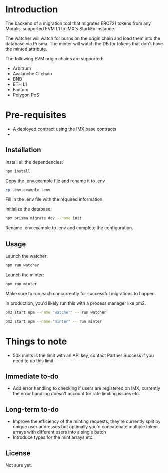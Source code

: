 # Introduction

The backend of a migration tool that migrates ERC721 tokens from any Moralis-supported EVM L1 to IMX's StarkEx instance.

The watcher will watch for burns on the origin chain and load them into the database via Prisma.
The minter will watch the DB for tokens that don't have the minted attribute.

The following EVM origin chains are supported:
* Arbitrum
* Avalanche C-chain
* BNB
* ETH L1
* Fantom
* Polygon PoS

# Pre-requisites
* A deployed contract using the IMX base contracts
* 

## Installation
Install all the dependencies:
```bash
npm install
```
Copy the .env.example file and rename it to .env
```bash
cp .env.example .env
```
Fill in the .env file with the required information.

Initialize the database:
```bash
npx prisma migrate dev --name init
```
Rename .env.example to .env and complete the configuration.

## Usage
Launch the watcher:
```bash
npm run watcher
```
Launch the minter:
```bash
npm run minter
```

Make sure to run each concurrently for successful migrations to happen.

In production, you'd likely run this with a process manager like pm2.
```bash
pm2 start npm --name "watcher" -- run watcher
```
```bash
pm2 start npm --name "minter" -- run minter
```
# Things to note
* 50k mints is the limit with an API key, contact Partner Success if you need to up this limit.

## Immediate to-do
* Add error handling to checking if users are registered on IMX, currently the error handling doesn't account for rate limiting issues etc.

## Long-term to-do
* Improve the efficiency of the minting requests, they're currently split by unique user addresses but optimally you'd concatenate multiple token arrays with different users into a single batch
* Introduce types for the mint arrays etc.

## License

Not sure yet.